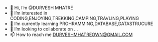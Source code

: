 - 👋 Hi, I’m @DURVESH MHATRE
- 👀 I’m interested in CODING,ENJOYING,TREKKING,CAMPING,TRAVLING,PLAYING
- 🌱 I’m currently learning PROHRAMMING,DATABASE,DATASTRUCURE
- 💞️ I’m looking to collaborate on ...
- 📫 How to reach me DURVESHMHATREOWN@GMAIL.COM

<!---
DURVESHMHTARE/DURVESHMHATRE is a ✨ special ✨ repository because its `README.md` (this file) appears on your GitHub profile.
You can click the Preview link to take a look at your changes.
--->
